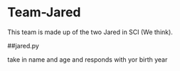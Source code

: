 # Team-Jared

This team is made up of the two Jared in SCI (We think).

##jared.py

take in name and age and responds with yor birth year
